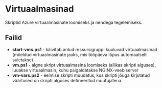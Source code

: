# Virtuaalmasinad

Skriptid Azure virtuaalmasinate loomiseks ja nendega tegelemiseks.

## Failid

- **start-vms.ps1** - käivitab antud ressursigruppi kuuluvad virtuaalmasinad (mõeldud virtuaalmasinate jaoks, mis tööpäeva lõpus automaatselt suletakse)
- **vm.ps1** - algne skript virtuaalmasina loomiseks (allikas skripti alguses), luuakse virtuaalmasin, kuhu paigaldatakse NGINX-veebiserver
- **vm-vars.ps2** - eelmise skripti muudatus, kus skripti jõuga kirjutatud väärtused on skripti alguses defineeritud muutujatena